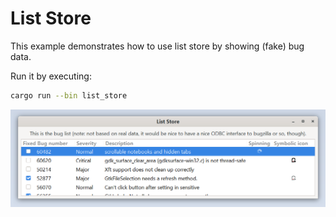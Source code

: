 # List Store

This example demonstrates how to use list store by showing (fake) bug data.

Run it by executing:

```bash
cargo run --bin list_store
```

![screenshot](screenshot.png)